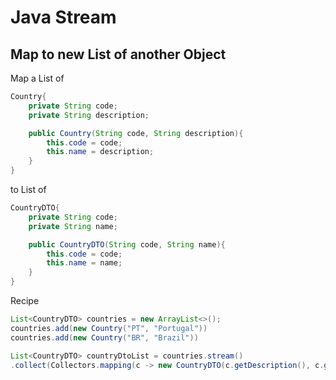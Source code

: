 # Java Stream


## Map to new List of another Object

Map a List of
```Java
Country{
    private String code;
	private String description; 

    public Country(String code, String description){
        this.code = code;
        this.name = description;
    }
}
```

to List of
```Java
CountryDTO{
    private String code;
	private String name;

    public CountryDTO(String code, String name){
        this.code = code;
        this.name = name;
    } 
}
```

Recipe
```Java
List<CountryDTO> countries = new ArrayList<>();
countries.add(new Country("PT", "Portugal"))
countries.add(new Country("BR", "Brazil"))

List<CountryDTO> countryDtoList = countries.stream()
.collect(Collectors.mapping(c -> new CountryDTO(c.getDescription(), c.getCode()), Collectors.toList()));
```

